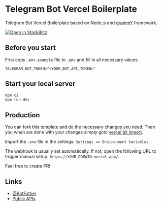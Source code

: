# Telegram Bot Vercel Boilerplate

Telegram Bot Vercel Boilerplate based on Node.js and [grammY](https://grammy.dev) framework.

[![Open in StackBlitz](https://developer.stackblitz.com/img/open_in_stackblitz.svg)](https://stackblitz.com/github/vdistortion/telegram-bot-vercel-boilerplate)

## Before you start

First copy `.env.example` file to `.env` and fill in all necessary values.

```dotenv
TELEGRAM_BOT_TOKEN="<YOUR_BOT_API_TOKEN>"
```

## Start your local server

```sh
npm ci
npm run dev
```

## Production

You can fork this template and do the necessary changes you need. Then you when are done with your changes simply goto [vercel git import](https://vercel.com/import/git).

Import the `.env` file in the settings: `Settings => Environment Variables`.

The webhook is usually set automatically. If not, open the following URL to trigger manual setup: `https://YOUR_DOMAIN.vercel.app/`.

Feel free to create PR!

## Links

- [@BotFather](https://t.me/BotFather)
- [Public APIs](https://github.com/public-apis/public-apis)
